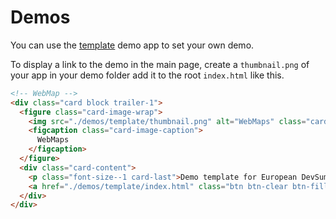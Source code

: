 # Demos

You can use the [template](./demos/template) demo app to set your own demo.

To display a link to the demo in the main page, create a `thumbnail.png` of your app in your demo folder add it to the root `index.html` like this.

```html
<!-- WebMap -->
<div class="card block trailer-1">
  <figure class="card-image-wrap">
    <img src="./demos/template/thumbnail.png" alt="WebMaps" class="card-image">
    <figcaption class="card-image-caption">
      WebMaps
    </figcaption>
  </figure>
  <div class="card-content">
    <p class="font-size--1 card-last">Demo template for European DevSummit.</p>
    <a href="./demos/template/index.html" class="btn btn-clear btn-fill leader-1" target="_blank">View Demo</a>
  </div>
</div>
```